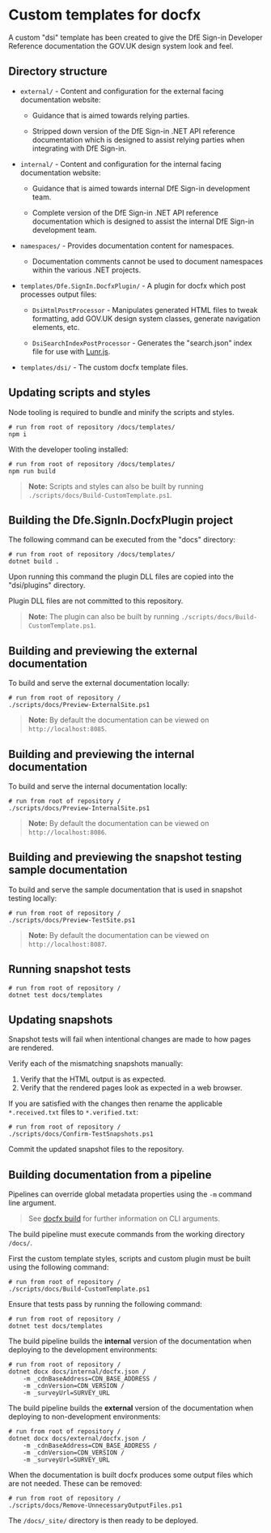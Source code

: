 # Custom templates for docfx

A custom "dsi" template has been created to give the DfE Sign-in Developer Reference documentation the GOV.UK design system look and feel.

## Directory structure

- `external/` - Content and configuration for the external facing documentation website:

  * Guidance that is aimed towards relying parties.

  * Stripped down version of the DfE Sign-in .NET API reference documentation which is designed to assist relying parties when integrating with DfE Sign-in.

- `internal/` - Content and configuration for the internal facing documentation website:

  * Guidance that is aimed towards internal DfE Sign-in development team.

  * Complete version of the DfE Sign-in .NET API reference documentation which is designed to assist the internal DfE Sign-in development team.

- `namespaces/` - Provides documentation content for namespaces.

  * Documentation comments cannot be used to document namespaces within the various .NET projects.

- `templates/Dfe.SignIn.DocfxPlugin/` - A plugin for docfx which post processes output files:

  * `DsiHtmlPostProcessor` - Manipulates generated HTML files to tweak formatting, add GOV.UK design system classes, generate navigation elements, etc.

  * `DsiSearchIndexPostProcessor` - Generates the "search.json" index file for use with [Lunr.js](https://lunrjs.com/).

- `templates/dsi/` - The custom docfx template files.

## Updating scripts and styles

Node tooling is required to bundle and minify the scripts and styles.

```pwsh
# run from root of repository /docs/templates/
npm i
```

With the developer tooling installed:

```pwsh
# run from root of repository /docs/templates/
npm run build
```

> **Note:** Scripts and styles can also be built by running `./scripts/docs/Build-CustomTemplate.ps1`.

## Building the Dfe.SignIn.DocfxPlugin project

The following command can be executed from the "docs" directory:

```pwsh
# run from root of repository /docs/templates/
dotnet build .
```

Upon running this command the plugin DLL files are copied into the "dsi/plugins" directory.

Plugin DLL files are not committed to this repository.

> **Note:** The plugin can also be built by running `./scripts/docs/Build-CustomTemplate.ps1`.

## Building and previewing the external documentation

To build and serve the external documentation locally:

```pwsh
# run from root of repository /
./scripts/docs/Preview-ExternalSite.ps1
```

> **Note:** By default the documentation can be viewed on `http://localhost:8085`.

## Building and previewing the internal documentation

To build and serve the internal documentation locally:

```pwsh
# run from root of repository /
./scripts/docs/Preview-InternalSite.ps1
```

> **Note:** By default the documentation can be viewed on `http://localhost:8086`.

## Building and previewing the snapshot testing sample documentation

To build and serve the sample documentation that is used in snapshot testing locally:

```pwsh
# run from root of repository /
./scripts/docs/Preview-TestSite.ps1
```

> **Note:** By default the documentation can be viewed on `http://localhost:8087`.

## Running snapshot tests

```pwsh
# run from root of repository /
dotnet test docs/templates
```

## Updating snapshots

Snapshot tests will fail when intentional changes are made to how pages are rendered.

Verify each of the mismatching snapshots manually:
1. Verify that the HTML output is as expected.
2. Verify that the rendered pages look as expected in a web browser.

If you are satisfied with the changes then rename the applicable `*.received.txt` files to `*.verified.txt`:

```pwsh
# run from root of repository /
./scripts/docs/Confirm-TestSnapshots.ps1
```

Commit the updated snapshot files to the repository.

## Building documentation from a pipeline

Pipelines can override global metadata properties using the `-m` command line argument.

> See [docfx build](https://dotnet.github.io/docfx/reference/docfx-cli-reference/docfx-build.html) for further information on CLI arguments.

The build pipeline must execute commands from the working directory `/docs/`.

First the custom template styles, scripts and custom plugin must be built using the following command:

```pwsh
# run from root of repository /
./scripts/docs/Build-CustomTemplate.ps1
```

Ensure that tests pass by running the following command:

```pwsh
# run from root of repository /
dotnet test docs/templates
```

The build pipeline builds the **internal** version of the documentation when deploying to the development environments:

```pwsh
# run from root of repository /
dotnet docx docs/internal/docfx.json /
    -m _cdnBaseAddress=CDN_BASE_ADDRESS /
    -m _cdnVersion=CDN_VERSION /
    -m _surveyUrl=SURVEY_URL
```

The build pipeline builds the **external** version of the documentation when deploying to non-development environments:

```pwsh
# run from root of repository /
dotnet docx docs/external/docfx.json /
    -m _cdnBaseAddress=CDN_BASE_ADDRESS /
    -m _cdnVersion=CDN_VERSION /
    -m _surveyUrl=SURVEY_URL
```

When the documentation is built docfx produces some output files which are not needed. These can be removed:

```pwsh
# run from root of repository /
./scripts/docs/Remove-UnnecessaryOutputFiles.ps1
```

The `/docs/_site/` directory is then ready to be deployed.

